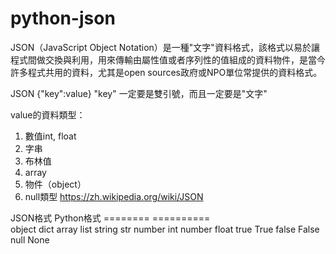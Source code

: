 # python-json

JSON（JavaScript Object Notation）是一種"文字"資料格式，該格式以易於讓程式間做交換與利用，用來傳輸由屬性值或者序列性的值組成的資料物件，是當今許多程式共用的資料，尤其是open sources政府或NPO單位常提供的資料格式。

JSON {"key":value}
"key" 一定要是雙引號，而且一定要是"文字"

value的資料類型：

1. 數值int, float
2. 字串
3. 布林值
4. array
5. 物件（object）
6. null類型
https://zh.wikipedia.org/wiki/JSON

JSON格式      Python格式
========     ==========     
object         dict
array          list
string         str
number         int
number         float
true           True
false          False
null           None

